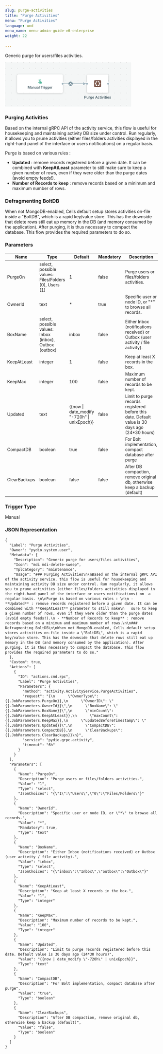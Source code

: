 ```yaml
---
slug: purge-activities
title: "Purge Activities"
menu: "Purge Activities"
language: und
menu_name: menu-admin-guide-v6-enterprise
weight: 22

---
```


Generic purge for users/files activities.

![](../../images/1_preset_flows/capture-purge-activities.png)

### Purging Activities

Based on the internal gRPC API of the activity service, this flow is useful for housekeeping and maintaining activity DB size under control. Run regularly, it allows you to prune activities (either files/folders activities displayed in the right-hand panel of the interface or users notifications) on  a regular basis. 

Purge is based on various rules : 

 - **Updated** : remove records registered before a given date. It can be combined with **KeepAtLeast** parameter to still make
   sure to keep a given number of rows, even if they were older than the purge dates (avoid empty feeds!).
 - **Number of Records to keep** : remove records based on a minimum and maximum number of rows.

### Defragmenting BoltDB

When not MongoDB-enabled, Cells default setup stores activities on-file inside a "BoltDB", which is a rapid key/value store. This has the downside that delete rows still eat up memory in the DB (and memory consumed by the application). After purging, it is thus necessary to compact the database. This flow provides the required parameters to do so.

### Parameters

|Name|Type|Default|Mandatory|Description|
|----|----|-------|---------|-----------|
|PurgeOn|select, possible values: Files/Folders (0), Users (1)|1|false|Purge users or files/folders activities.|
|OwnerId|text|*|true|Specific user or node ID, or "*" to browse all records.|
|BoxName|select, possible values: Inbox (inbox), Outbox (outbox)|inbox|false|Either Inbox (notifications received) or Outbox (user activity / file activity).|
|KeepAtLeast|integer|1|false|Keep at least X records in the box.|
|KeepMax|integer|100|false|Maximum number of records to be kept.|
|Updated|text|{{now &#124; date_modify &#34;-720h&#34; &#124; unixEpoch}}|false|Limit to purge records registered before this date. Default value is 30 days ago (24*30 hours)|
|CompactDB|boolean|true|false|For Bolt implementation, compact database after purge|
|ClearBackups|boolean|false|false|After DB compaction, remove original db, otherwise keep a backup (default)|



### Trigger Type
Manual

### JSON Representation

```
{
  "Label": "Purge Activities",
  "Owner": "pydio.system.user",
  "Metadata": {
    "Description": "Generic purge for users/files activities",
    "Icon": "mdi mdi-delete-sweep",
    "TplCategory": "maintenance",
    "Usage": "### Purging Activities\n\nBased on the internal gRPC API of the activity service, this flow is useful for housekeeping and maintaining activity DB size under control. Run regularly, it allows you to prune activities (either files/folders activities displayed in the right-hand panel of the interface or users notifications) on  a regular basis. \n\nPurge is based on various rules : \n\n - **Updated** : remove records registered before a given date. It can be combined with **KeepAtLeast** parameter to still make\n   sure to keep a given number of rows, even if they were older than the purge dates (avoid empty feeds!).\n - **Number of Records to keep** : remove records based on a minimum and maximum number of rows.\n\n### Defragmenting BoltDB\n\nWhen not MongoDB-enabled, Cells default setup stores activities on-file inside a \"BoltDB\", which is a rapid key/value store. This has the downside that delete rows still eat up memory in the DB (and memory consumed by the application). After purging, it is thus necessary to compact the database. This flow provides the required parameters to do so."
  },
  "Custom": true,
  "Actions": [
    {
      "ID": "actions.cmd.rpc",
      "Label": "Purge Activities",
      "Parameters": {
        "method": "activity.ActivityService.PurgeActivities",
        "request": "{\n      \"OwnerType\": {{.JobParameters.PurgeOn}},\n      \"OwnerID\": \"{{.JobParameters.OwnerId}}\",\n      \"BoxName\": \"{{.JobParameters.BoxName}}\",\n      \"minCount\": {{.JobParameters.KeepAtLeast}},\n      \"maxCount\": {{.JobParameters.KeepMax}},\n      \"updatedBeforeTimestamp\": \"{{.JobParameters.Updated}}\",\n      \"CompactDB\": {{.JobParameters.CompactDB}},\n      \"ClearBackups\": {{.JobParameters.ClearBackups}}\n}",
        "service": "pydio.grpc.activity",
        "timeout": "6h"
      }
    }
  ],
  "Parameters": [
    {
      "Name": "PurgeOn",
      "Description": "Purge users or files/folders activities.",
      "Value": "1",
      "Type": "select",
      "JsonChoices": "{\"1\":\"Users\",\"0\":\"Files/Folders\"}"
    },
    {
      "Name": "OwnerId",
      "Description": "Specific user or node ID, or \"*\" to browse all records.",
      "Value": "*",
      "Mandatory": true,
      "Type": "text"
    },
    {
      "Name": "BoxName",
      "Description": "Either Inbox (notifications received) or Outbox (user activity / file activity).",
      "Value": "inbox",
      "Type": "select",
      "JsonChoices": "{\"inbox\":\"Inbox\",\"outbox\":\"Outbox\"}"
    },
    {
      "Name": "KeepAtLeast",
      "Description": "Keep at least X records in the box.",
      "Value": "1",
      "Type": "integer"
    },
    {
      "Name": "KeepMax",
      "Description": "Maximum number of records to be kept.",
      "Value": "100",
      "Type": "integer"
    },
    {
      "Name": "Updated",
      "Description": "Limit to purge records registered before this date. Default value is 30 days ago (24*30 hours)",
      "Value": "{{now | date_modify \"-720h\" | unixEpoch}}",
      "Type": "text"
    },
    {
      "Name": "CompactDB",
      "Description": "For Bolt implementation, compact database after purge",
      "Value": "true",
      "Type": "boolean"
    },
    {
      "Name": "ClearBackups",
      "Description": "After DB compaction, remove original db, otherwise keep a backup (default)",
      "Value": "false",
      "Type": "boolean"
    }
  ]
}
```
